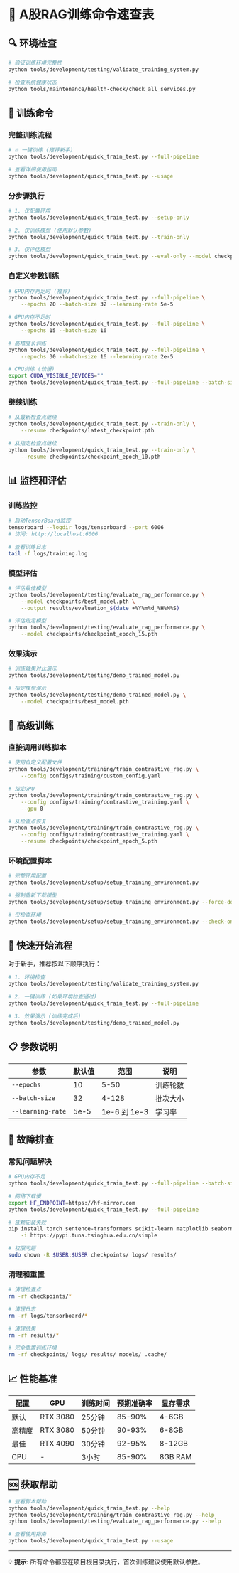 # 🎯 A股RAG训练命令速查表

## 🔍 环境检查

```bash
# 验证训练环境完整性
python tools/development/testing/validate_training_system.py

# 检查系统健康状态  
python tools/maintenance/health-check/check_all_services.py
```

## 🚀 训练命令

### 完整训练流程

```bash
# 🔥 一键训练 (推荐新手)
python tools/development/quick_train_test.py --full-pipeline

# 查看详细使用指南
python tools/development/quick_train_test.py --usage
```

### 分步骤执行

```bash
# 1. 仅配置环境
python tools/development/quick_train_test.py --setup-only

# 2. 仅训练模型 (使用默认参数)
python tools/development/quick_train_test.py --train-only

# 3. 仅评估模型
python tools/development/quick_train_test.py --eval-only --model checkpoints/best_model.pth
```

### 自定义参数训练

```bash
# GPU内存充足时 (推荐)
python tools/development/quick_train_test.py --full-pipeline \
    --epochs 20 --batch-size 32 --learning-rate 5e-5

# GPU内存不足时
python tools/development/quick_train_test.py --full-pipeline \
    --epochs 15 --batch-size 16

# 高精度长训练
python tools/development/quick_train_test.py --full-pipeline \
    --epochs 30 --batch-size 16 --learning-rate 2e-5

# CPU训练 (较慢)
export CUDA_VISIBLE_DEVICES=""
python tools/development/quick_train_test.py --full-pipeline --batch-size 8
```

### 继续训练

```bash
# 从最新检查点继续
python tools/development/quick_train_test.py --train-only \
    --resume checkpoints/latest_checkpoint.pth

# 从指定检查点继续  
python tools/development/quick_train_test.py --train-only \
    --resume checkpoints/checkpoint_epoch_10.pth
```

## 📊 监控和评估

### 训练监控

```bash
# 启动TensorBoard监控
tensorboard --logdir logs/tensorboard --port 6006
# 访问: http://localhost:6006

# 查看训练日志
tail -f logs/training.log
```

### 模型评估

```bash
# 评估最佳模型
python tools/development/testing/evaluate_rag_performance.py \
    --model checkpoints/best_model.pth \
    --output results/evaluation_$(date +%Y%m%d_%H%M%S)

# 评估指定模型
python tools/development/testing/evaluate_rag_performance.py \
    --model checkpoints/checkpoint_epoch_15.pth
```

### 效果演示

```bash
# 训练效果对比演示
python tools/development/testing/demo_trained_model.py

# 指定模型演示
python tools/development/testing/demo_trained_model.py \
    --model checkpoints/best_model.pth
```

## 🔧 高级训练

### 直接调用训练脚本

```bash
# 使用自定义配置文件
python tools/development/training/train_contrastive_rag.py \
    --config configs/training/custom_config.yaml

# 指定GPU
python tools/development/training/train_contrastive_rag.py \
    --config configs/training/contrastive_training.yaml \
    --gpu 0

# 从检查点恢复
python tools/development/training/train_contrastive_rag.py \
    --config configs/training/contrastive_training.yaml \
    --resume checkpoints/checkpoint_epoch_5.pth
```

### 环境配置脚本

```bash
# 完整环境配置
python tools/development/setup/setup_training_environment.py

# 强制重新下载模型
python tools/development/setup/setup_training_environment.py --force-download

# 仅检查环境
python tools/development/setup/setup_training_environment.py --check-only
```

## 🎯 快速开始流程

对于新手，推荐按以下顺序执行：

```bash
# 1. 环境检查
python tools/development/testing/validate_training_system.py

# 2. 一键训练 (如果环境检查通过)
python tools/development/quick_train_test.py --full-pipeline

# 3. 效果演示 (训练完成后)
python tools/development/testing/demo_trained_model.py
```

## 📋 参数说明

| 参数 | 默认值 | 范围 | 说明 |
|------|--------|------|------|
| `--epochs` | 10 | 5-50 | 训练轮数 |
| `--batch-size` | 32 | 4-128 | 批次大小 |
| `--learning-rate` | 5e-5 | 1e-6 到 1e-3 | 学习率 |

## 🔧 故障排查

### 常见问题解决

```bash
# GPU内存不足
python tools/development/quick_train_test.py --full-pipeline --batch-size 8

# 网络下载慢
export HF_ENDPOINT=https://hf-mirror.com
python tools/development/quick_train_test.py --full-pipeline

# 依赖安装失败
pip install torch sentence-transformers scikit-learn matplotlib seaborn \
    -i https://pypi.tuna.tsinghua.edu.cn/simple

# 权限问题
sudo chown -R $USER:$USER checkpoints/ logs/ results/
```

### 清理和重置

```bash
# 清理检查点
rm -rf checkpoints/*

# 清理日志
rm -rf logs/tensorboard/*

# 清理结果
rm -rf results/*

# 完全重置训练环境
rm -rf checkpoints/ logs/ results/ models/ .cache/
```

## 📈 性能基准

| 配置 | GPU | 训练时间 | 预期准确率 | 显存需求 |
|------|-----|----------|------------|----------|
| 默认 | RTX 3080 | 25分钟 | 85-90% | 4-6GB |
| 高精度 | RTX 3080 | 50分钟 | 90-93% | 6-8GB |
| 最佳 | RTX 4090 | 30分钟 | 92-95% | 8-12GB |
| CPU | - | 3小时 | 85-90% | 8GB RAM |

## 🆘 获取帮助

```bash
# 查看脚本帮助
python tools/development/quick_train_test.py --help
python tools/development/training/train_contrastive_rag.py --help
python tools/development/testing/evaluate_rag_performance.py --help

# 查看使用指南
python tools/development/quick_train_test.py --usage
```

---

💡 **提示**: 所有命令都应在项目根目录执行，首次训练建议使用默认参数。
